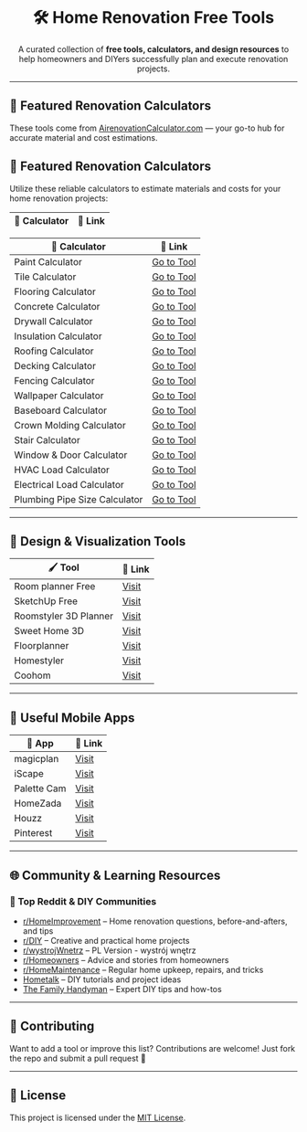 <h1 align="center">🛠️ Home Renovation Free Tools</h1>

<p align="center">
  A curated collection of <strong>free tools, calculators, and design resources</strong> to help homeowners and DIYers successfully plan and execute renovation projects.
</p>

<hr>

<h2>🔢 Featured Renovation Calculators</h2>
<p>These tools come from <a href="https://airenovationcalculator.com/calculators" target="_blank">AirenovationCalculator.com</a> — your go-to hub for accurate material and cost estimations.</p>

<table>
  <thead>
    <tr>
      <th>🧮 Calculator</th>
      <th>🔗 Link</th>
    </tr>
  </thead>
  <tbody>
<h2>🔢 Featured Renovation Calculators</h2>
<p>Utilize these reliable calculators to estimate materials and costs for your home renovation projects:</p>

<table>
  <thead>
    <tr>
      <th>🧮 Calculator</th>
      <th>🔗 Link</th>
    </tr>
  </thead>
  <tbody>
    <tr>
      <td>Paint Calculator</td>
      <td><a href="https://airenovationcalculator.com/paint-calculator">Go to Tool</a></td>
    </tr>
    <tr>
      <td>Tile Calculator</td>
      <td><a href="https://airenovationcalculator.com/tile-calculator">Go to Tool</a></td>
    </tr>
    <tr>
      <td>Flooring Calculator</td>
      <td><a href="https://measuresquare.com/tools/flooring-calculator/">Go to Tool</a></td>
    </tr>
    <tr>
      <td>Concrete Calculator</td>
      <td><a href="https://www.homedepot.com/c/calculator_concrete">Go to Tool</a></td>
    </tr>
    <tr>
      <td>Drywall Calculator</td>
      <td><a href="https://www.homedepot.com/project-seller/drywall-calculator">Go to Tool</a></td>
    </tr>
    <tr>
      <td>Insulation Calculator</td>
      <td><a href="https://www.lowes.com/n/calculators/insulation-calculator">Go to Tool</a></td>
    </tr>
    <tr>
      <td>Roofing Calculator</td>
      <td><a href="https://www.calculator.net/roofing-calculator.html">Go to Tool</a></td>
    </tr>
    <tr>
      <td>Decking Calculator</td>
      <td><a href="https://www.homedepot.com/c/calculator_decking">Go to Tool</a></td>
    </tr>
    <tr>
      <td>Fencing Calculator</td>
      <td><a href="https://www.homedepot.com/c/calculator_fencing">Go to Tool</a></td>
    </tr>
    <tr>
      <td>Wallpaper Calculator</td>
      <td><a href="https://www.lowes.com/n/calculators/wallpaper-calculator">Go to Tool</a></td>
    </tr>
    <tr>
      <td>Baseboard Calculator</td>
      <td><a href="https://www.blocklayer.com/baseboard.aspx">Go to Tool</a></td>
    </tr>
    <tr>
      <td>Crown Molding Calculator</td>
      <td><a href="https://www.blocklayer.com/crown-molding.aspx">Go to Tool</a></td>
    </tr>
    <tr>
      <td>Stair Calculator</td>
      <td><a href="https://www.blocklayer.com/stairs.aspx">Go to Tool</a></td>
    </tr>
    <tr>
      <td>Window & Door Calculator</td>
      <td><a href="https://www.lowes.com/n/calculators/door-calculator">Go to Tool</a></td>
    </tr>
    <tr>
      <td>HVAC Load Calculator</td>
      <td><a href="https://www.homedepot.com/c/calculator_hvac">Go to Tool</a></td>
    </tr>
    <tr>
      <td>Electrical Load Calculator</td>
      <td><a href="https://www.lowes.com/n/calculators/electrical-calculator">Go to Tool</a></td>
    </tr>
    <tr>
      <td>Plumbing Pipe Size Calculator</td>
      <td><a href="https://www.blocklayer.com/plumbing.aspx">Go to Tool</a></td>
    </tr>
  </tbody>
</table>

  </tbody>
</table>

<hr>

<h2>🎨 Design & Visualization Tools</h2>

<table>
  <thead>
    <tr><th>🖌️ Tool</th><th>🔗 Link</th></tr>
  </thead>
  <tbody>
    <tr><td>Room planner Free</td><td><a href="https://roomplanner.airenovationcalculator.com/">Visit</a></td></tr>
    <tr><td>SketchUp Free</td><td><a href="https://www.sketchup.com/plans-and-pricing/sketchup-free">Visit</a></td></tr>
    <tr><td>Roomstyler 3D Planner</td><td><a href="https://roomstyler.com/3dplanner">Visit</a></td></tr>
    <tr><td>Sweet Home 3D</td><td><a href="http://www.sweethome3d.com/">Visit</a></td></tr>
    <tr><td>Floorplanner</td><td><a href="https://floorplanner.com/">Visit</a></td></tr>
    <tr><td>Homestyler</td><td><a href="https://www.homestyler.com/">Visit</a></td></tr>
    <tr><td>Coohom</td><td><a href="https://www.coohom.com/">Visit</a></td></tr>
  </tbody>
</table>

<hr>

<h2>📱 Useful Mobile Apps</h2>

<table>
  <thead>
    <tr><th>📲 App</th><th>🔗 Link</th></tr>
  </thead>
  <tbody>
    <tr><td>magicplan</td><td><a href="https://www.magicplan.app/">Visit</a></td></tr>
    <tr><td>iScape</td><td><a href="https://www.iscapeit.com/">Visit</a></td></tr>
    <tr><td>Palette Cam</td><td><a href="https://apps.apple.com/us/app/palette-cam-color-palette/id625334537">Visit</a></td></tr>
    <tr><td>HomeZada</td><td><a href="https://www.homezada.com/">Visit</a></td></tr>
    <tr><td>Houzz</td><td><a href="https://www.houzz.com/">Visit</a></td></tr>
    <tr><td>Pinterest</td><td><a href="https://www.pinterest.com/">Visit</a></td></tr>
  </tbody>
</table>

<hr>

<h2>🌐 Community & Learning Resources</h2>

<h3>👥 Top Reddit & DIY Communities</h3>

<ul>
  <li><a href="https://www.reddit.com/r/HomeImprovement/">r/HomeImprovement</a> – Home renovation questions, before-and-afters, and tips</li>
  <li><a href="https://www.reddit.com/r/DIY/">r/DIY</a> – Creative and practical home projects</li>
  <li><a href="https://www.reddit.com/r/wystrojWnetrz/">r/wystrojWnetrz</a> – PL Version - wystrój wnętrz</li>
  <li><a href="https://www.reddit.com/r/Homeowners/">r/Homeowners</a> – Advice and stories from homeowners</li>
  <li><a href="https://www.reddit.com/r/HomeMaintenance/">r/HomeMaintenance</a> – Regular home upkeep, repairs, and tricks</li>
  <li><a href="https://www.hometalk.com/">Hometalk</a> – DIY tutorials and project ideas</li>
  <li><a href="https://www.familyhandyman.com/">The Family Handyman</a> – Expert DIY tips and how-tos</li>
</ul>

<hr>

<h2>🙌 Contributing</h2>

<p>Want to add a tool or improve this list? Contributions are welcome! Just fork the repo and submit a pull request 🚀</p>

<hr>

<h2>📄 License</h2>

<p>This project is licensed under the <a href="LICENSE">MIT License</a>.</p>
